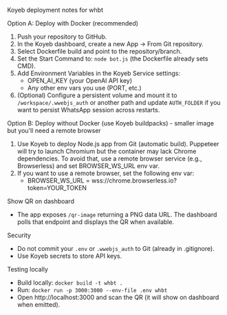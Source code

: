 Koyeb deployment notes for whbt

Option A: Deploy with Docker (recommended)

1. Push your repository to GitHub.
2. In the Koyeb dashboard, create a new App -> From Git repository.
3. Select Dockerfile build and point to the repository/branch.
4. Set the Start Command to: `node bot.js` (the Dockerfile already sets CMD).
5. Add Environment Variables in the Koyeb Service settings:
   - OPEN_AI_KEY (your OpenAI API key)
   - Any other env vars you use (PORT, etc.)
6. (Optional) Configure a persistent volume and mount it to `/workspace/.wwebjs_auth` or another path and update `AUTH_FOLDER` if you want to persist WhatsApp session across restarts.

Option B: Deploy without Docker (use Koyeb buildpacks) - smaller image but you'll need a remote browser

1. Use Koyeb to deploy Node.js app from Git (automatic build). Puppeteer will try to launch Chromium but the container may lack Chrome dependencies. To avoid that, use a remote browser service (e.g., Browserless) and set BROWSER_WS_URL env var.
2. If you want to use a remote browser, set the following env var:
   - BROWSER_WS_URL = wss://chrome.browserless.io?token=YOUR_TOKEN

Show QR on dashboard

- The app exposes `/qr-image` returning a PNG data URL. The dashboard polls that endpoint and displays the QR when available.

Security

- Do not commit your `.env` or `.wwebjs_auth` to Git (already in .gitignore).
- Use Koyeb secrets to store API keys.

Testing locally

- Build locally: `docker build -t whbt .`
- Run: `docker run -p 3000:3000 --env-file .env whbt`
- Open http://localhost:3000 and scan the QR (it will show on dashboard when emitted).
